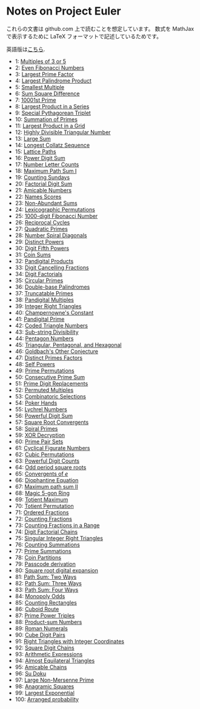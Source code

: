 # Notes on Project Euler

これらの文書は github.com 上で読むことを想定しています。
数式を MathJax で表示するために LaTeX フォーマットで記述しているためです。

英語版は[こちら](./README.md).

- 1: [Multiples of 3 or 5](./ja/p0001.md)
- 2: [Even Fibonacci Numbers](./ja/p0002.md)
- 3: [Largest Prime Factor](./ja/p0003.md)
- 4: [Largest Palindrome Product](./ja/p0004.md)
- 5: [Smallest Multiple](./ja/p0005.md)
- 6: [Sum Square Difference](./ja/p0006.md)
- 7: [10001st Prime](./ja/p0007.md)
- 8: [Largest Product in a Series](./ja/p0008.md)
- 9: [Special Pythagorean Triplet](./ja/p0009.md)
- 10: [Summation of Primes](./ja/p0010.md)
- 11: [Largest Product in a Grid](./ja/p0011.md)
- 12: [Highly Divisible Triangular Number](./ja/p0012.md)
- 13: [Large Sum](./ja/p0013.md)
- 14: [Longest Collatz Sequence](./ja/p0014.md)
- 15: [Lattice Paths](./ja/p0015.md)
- 16: [Power Digit Sum](./ja/p0016.md)
- 17: [Number Letter Counts](./ja/p0017.md)
- 18: [Maximum Path Sum I](./ja/p0018.md)
- 19: [Counting Sundays](./ja/p0019.md)
- 20: [Factorial Digit Sum](./ja/p0020.md)
- 21: [Amicable Numbers](./ja/p0021.md)
- 22: [Names Scores](./ja/p0022.md)
- 23: [Non-Abundant Sums](./ja/p0023.md)
- 24: [Lexicographic Permutations](./ja/p0024.md)
- 25: [1000-digit Fibonacci Number](./ja/p0025.md)
- 26: [Reciprocal Cycles](./ja/p0026.md)
- 27: [Quadratic Primes](./ja/p0027.md)
- 28: [Number Spiral Diagonals](./ja/p0028.md)
- 29: [Distinct Powers](./ja/p0029.md)
- 30: [Digit Fifth Powers](./ja/p0030.md)
- 31: [Coin Sums](./ja/p0031.md)
- 32: [Pandigital Products](./ja/p0032.md)
- 33: [Digit Cancelling Fractions](./ja/p0033.md)
- 34: [Digit Factorials](./ja/p0034.md)
- 35: [Circular Primes](./ja/p0035.md)
- 36: [Double-base Palindromes](./ja/p0036.md)
- 37: [Truncatable Primes](./ja/p0037.md)
- 38: [Pandigital Multiples](./ja/p0038.md)
- 39: [Integer Right Triangles](./ja/p0039.md)
- 40: [Champernowne's Constant](./ja/p0040.md)
- 41: [Pandigital Prime](./ja/p0041.md)
- 42: [Coded Triangle Numbers](./ja/p0042.md)
- 43: [Sub-string Divisibility](./ja/p0043.md)
- 44: [Pentagon Numbers](./ja/p0044.md)
- 45: [Triangular, Pentagonal, and Hexagonal](./ja/p0045.md)
- 46: [Goldbach's Other Conjecture](./ja/p0046.md)
- 47: [Distinct Primes Factors](./ja/p0047.md)
- 48: [Self Powers](./ja/p0048.md)
- 49: [Prime Permutations](./ja/p0049.md)
- 50: [Consecutive Prime Sum](./ja/p0050.md)
- 51: [Prime Digit Replacements](./ja/p0051.md)
- 52: [Permuted Multiples](./ja/p0052.md)
- 53: [Combinatoric Selections](./ja/p0053.md)
- 54: [Poker Hands](./ja/p0054.md)
- 55: [Lychrel Numbers](./ja/p0055.md)
- 56: [Powerful Digit Sum](./ja/p0056.md)
- 57: [Square Root Convergents](./ja/p0057.md)
- 58: [Spiral Primes](./ja/p0058.md)
- 59: [XOR Decryption](./ja/p0059.md)
- 60: [Prime Pair Sets](./ja/p0060.md)
- 61: [Cyclical Figurate Numbers](./ja/p0061.md)
- 62: [Cubic Permutations](./ja/p0062.md)
- 63: [Powerful Digit Counts](./ja/p0063.md)
- 64: [Odd period square roots](./ja/p0064.md)
- 65: [Convergents of $e$](./ja/p0065.md)
- 66: [Diophantine Equation](./ja/p0066.md)
- 67: [Maximum path sum II](./ja/p0067.md)
- 68: [Magic 5-gon Ring](./ja/p0068.md)
- 69: [Totient Maximum](./ja/p0069.md)
- 70: [Totient Permutation](./ja/p0070.md)
- 71: [Ordered Fractions](./ja/p0071.md)
- 72: [Counting Fractions](./ja/p0072.md)
- 73: [Counting Fractions in a Range](./ja/p0073.md)
- 74: [Digit Factorial Chains](./ja/p0074.md)
- 75: [Singular Integer Right Triangles](./ja/p0075.md)
- 76: [Counting Summations](./ja/p0076.md)
- 77: [Prime Summations](./ja/p0077.md)
- 78: [Coin Partitions](./ja/p0078.md)
- 79: [Passcode derivation](./ja/p0079.md)
- 80: [Square root digital expansion](./ja/p0080.md)
- 81: [Path Sum: Two Ways](./ja/p0081.md)
- 82: [Path Sum: Three Ways](./ja/p0082.md)
- 83: [Path Sum: Four Ways](./ja/p0083.md)
- 84: [Monopoly Odds](./ja/p0084.md)
- 85: [Counting Rectangles](./ja/p0085.md)
- 86: [Cuboid Route](./ja/p0086.md)
- 87: [Prime Power Triples](./ja/p0087.md)
- 88: [Product-sum Numbers](./ja/p0088.md)
- 89: [Roman Numerals](./ja/p0089.md)
- 90: [Cube Digit Pairs](./ja/p0090.md)
- 91: [Right Triangles with Integer Coordinates](./ja/p0091.md)
- 92: [Square Digit Chains](./ja/p0092.md)
- 93: [Arithmetic Expressions](./ja/p0093.md)
- 94: [Almost Equilateral Triangles](./ja/p0094.md)
- 95: [Amicable Chains](./ja/p0095.md)
- 96: [Su Doku](./ja/p0096.md)
- 97: [Large Non-Mersenne Prime](./ja/p0097.md)
- 98: [Anagramic Squares](./ja/p0098.md)
- 99: [Largest Exponential](./ja/p0099.md)
- 100: [Arranged probability](./ja/p0100.md)
